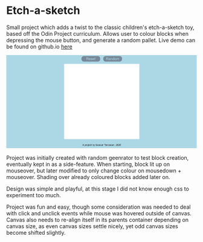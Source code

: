 # Etch-a-sketch
Small project which adds a twist to the classic children's etch-a-sketch toy, based off the Odin Project curriculum. Allows user to colour blocks when depressing the mouse button, and generate a random pallet. Live demo can be found on github.io [here](https://sasountorossian.github.io/Etch-a-Sketch/)

![Etch-a-sketch](Etch.gif)

Project was initially created with random geenrator to test block creation, eventually kept in as a side-feature. When starting, block lit up on mouseover, but later modified to only change colour on mousedown + mouseover. Shading over already coloured blocks added later on.

Design was simple and playful, at this stage I did not know enough css to experiment too much.

Project was fun and easy, though some consideration was needed to deal with click and unclick events while mouse was hovered outside of canvas. Canvas also needs to re-align itself in its parents container depending on canvas size, as even canvas sizes settle nicely, yet odd canvas sizes become shifted slightly.
